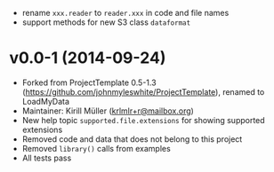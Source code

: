 * rename `xxx.reader` to `reader.xxx` in code and file names
* support methods for new S3 class `dataformat`

v0.0-1 (2014-09-24)
===

* Forked from ProjectTemplate 0.5-1.3
  (https://github.com/johnmyleswhite/ProjectTemplate), renamed to LoadMyData
* Maintainer: Kirill Müller (krlmlr+r@mailbox.org)
* New help topic `supported.file.extensions` for showing supported extensions
* Removed code and data that does not belong to this project
* Removed `library()` calls from examples
* All tests pass
